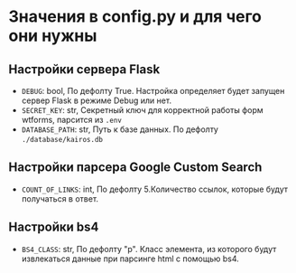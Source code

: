 # Значения в config.py и для чего они нужны

## Настройки сервера Flask

- `DEBUG`: bool, По дефолту True. Настройка определяет будет запущен сервер Flask в режиме Debug или нет.
- `SECRET_KEY`: str, Секретный ключ для корректной работы форм wtforms, парсится из `.env`
- `DATABASE_PATH`: str, Путь к базе данных. По дефолту `./database/kairos.db`

## Настройки парсера Google Custom Search

- `COUNT_OF_LINKS`: int, По дефолту 5.Количество ссылок, которые будут получаться в ответ.

## Настройки bs4

- `BS4_CLASS`: str, По дефолту "p". Класс элемента, из которого будут извлекаться данные при парсинге html с помощью bs4.
